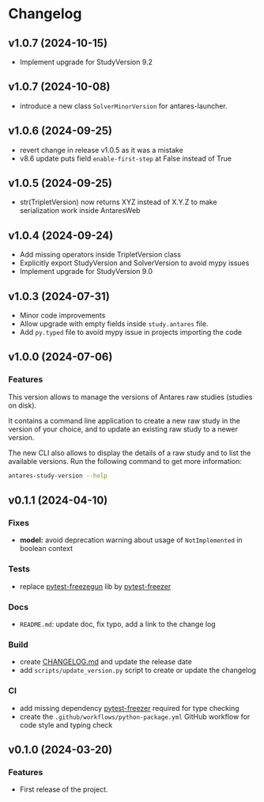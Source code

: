 Changelog
=========

v1.0.7 (2024-10-15)
-------------------

- Implement upgrade for StudyVersion 9.2

v1.0.7 (2024-10-08)
-------------------

- introduce a new class `SolverMinorVersion` for antares-launcher.

v1.0.6 (2024-09-25)
-------------------

- revert change in release v1.0.5 as it was a mistake
- v8.6 update puts field `enable-first-step` at False instead of True

v1.0.5 (2024-09-25)
-------------------

- str(TripletVersion) now returns XYZ instead of X.Y.Z to make serialization work inside AntaresWeb


v1.0.4 (2024-09-24)
-------------------

- Add missing operators inside TripletVersion class
- Explicitly export StudyVersion and SolverVersion to avoid mypy issues
- Implement upgrade for StudyVersion 9.0


v1.0.3 (2024-07-31)
-------------------

- Minor code improvements
- Allow upgrade with empty fields inside `study.antares` file.
- Add `py.typed` file to avoid mypy issue in projects importing the code


v1.0.0 (2024-07-06)
-------------------

### Features

This version allows to manage the versions of Antares raw studies (studies on disk).

It contains a command line application to create a new raw study in the version of your choice,
and to update an existing raw study to a newer version.

The new CLI also allows to display the details of a raw study and to list the available versions.
Run the following command to get more information:

```bash
antares-study-version --help
```


v0.1.1 (2024-04-10)
-------------------

### Fixes

* **model:** avoid deprecation warning about usage of `NotImplemented` in boolean context

### Tests

* replace [pytest-freezegun](https://pypi.org/project/pytest-freezegun/) lib
  by [pytest-freezer](https://pypi.org/project/pytest-freezer/)

### Docs

* `README.md`: update doc, fix typo, add a link to the change log

### Build

* create [CHANGELOG.md](CHANGELOG.md) and update the release date
* add `scripts/update_version.py` script to create or update the changelog

### CI

* add missing dependency [pytest-freezer](https://pypi.org/project/pytest-freezer/) required for type checking
* create the `.github/workflows/python-package.yml` GitHub workflow for code style and typing check

v0.1.0 (2024-03-20)
-------------------

### Features

* First release of the project.

